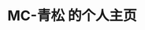 # MC-青松 的个人主页
<body background="background.jpg"
style=" background-repeat:no-repeat ;
background-size:100% 100%;
background-attachment: fixed;"
>
